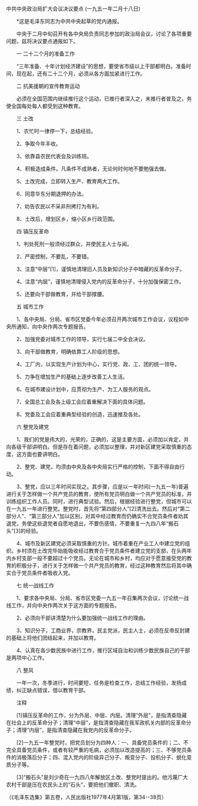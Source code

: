 中共中央政治局扩大会议决议要点 
(一九五一年二月十八日)

　　*这是毛泽东同志为中共中央起草的党内通报。 

　　中央于二月中旬召开有各中央局负责同志参加的政治局会议，讨论了各项重要问题，兹将决议要点通报如下。 

　　一 二十二个月的准备工作 

　　“三年准备、十年计划经济建设”的思想，要使省市级以上干部都明白。准备时间，现在起，还有二十二个月，必须从各方面加紧进行工作。 

　　二 抗美援朝的宣传教育运动 

　　必须在全国范围内继续推行这个运动，已推行者深入之，未推行者普及之，务使全国每处每人都受到这种教育。 

　　三 土改 

　　1、农忙时一律停一下，总结经验。 

　　2、争取今年丰收。 

　　3、依靠县农民代表会及训练班。 

　　4、积极造成条件。凡条件不成熟者，无论何时何地不要勉强去做。 

　　5、土改完成，立即转入生产、教育两大工作。 

　　6、同意华东分期退押的办法。 

　　7、劝告农民以不采非刑拷打为有利。 

　　8、土改后，增划区乡，缩小区乡行政范围。 

　　四 镇压反革命 

　　1、判处死刑一般须经过群众，并使民主人士与闻。 

　　2、严密控制，不要乱，不要错。 

　　3、注意“中层”[1]，谨慎地清理旧人员及新知识分子中暗藏的反革命分子。 

　　4、注意“内层”，谨慎地清理侵入党内的反革命分子，十分加强保密工作。 

　　5、还要向干部做教育，并给干部撑腰。 

　　五 城市工作 

　　1、各中央局、分局、省市区党委今年必须召开两次城市工作会议，议程如中央所通知，向中央作两次专题报告。 

　　2、加强党委对城市工作的领导，实行七届二中全会决议。 

　　3、向干部做教育，明确依靠工人阶级的思想。 

　　4、工厂内，以实现生产计划为中心，实行党、政、工、团的统一领导。 

　　5、力争在增加生产的基础上逐步改善工人生活。 

　　6、在城市建设计划中，应贯彻为生产、为工人服务的观点。 

　　7、全国总工会及各上级工会应着重解决下面的具体问题。 

　　8、党委及工会应着重典型经验的创造，迅速推及各处。 

　　六 整党及建党 

　　1、我们的党是伟大的，光荣的，正确的，这是主要方面，必须加以肯定，并向各级干部讲明白。但是存在着问题，必须加以整理，并对新区建党采取慎重的态度，这方面也要讲明白。 

　　2、整党、建党，均须由中央及各中央局实行严格的控制，下面不得自由行动。 

　　3、整党，应以三年时间实现之。其步骤，应是以一年时间(一九五一年)普遍进行关于怎样做一个共产党员的教育，使所有党员明白做一个共产党员的标准，并训练组织工作人员。同时，进行典型试验。然后，根据经验进行整党，但城市可以在一九五一年进行整党。整党时，首先将“第四部分人”[2]清洗出去。然后对“第二部分人”、“第三部分人”加以区别，对其中经过教育而仍确实不合党员条件者劝其退党，务使这些退党者自愿地退出，不要伤感情，不要重复一九四八年“搬石头”[3]的经验。 

　　4、城市及新区建党必须采取慎重的方针。城市着重在产业工人中建立党的组织。乡村须在土改完毕始能吸收经过教育合于党员条件者建立党的支部，在头两年内乡村支部一般不要超过十个党员。无论在城市和乡村，均应对于愿意接受党的教育的积极分子，进行关于怎样做一个共产党员的教育，经过这种教育然后将其中确实合于党员条件者吸收入党。 

　　七 统一战线工作 

　　1、要求各中央局、分局、省市区党委一九五一年召集两次会议，讨论统一战线工作，并向中央作两次关于这方面的专题报告。 

　　2、必须向干部讲清楚为什么要加强统一战线工作的理由。 

　　3、知识分子，工商业界，宗教界，民主党派，民主人士，必须在反帝反封建的基础上将他们团结起来，并加以教育。 

　　4、认真在各少数民族中进行工作，推行区域自治和训练少数民族自己的干部是两项中心工作。 

　　八 整风 

　　一年一次，冬季进行，时间要短，任务是检查工作，总结工作经验，发扬成绩，纠正缺点错误，借以教育干部。 

　　注释 

　　[1]镇压反革命的工作，分为外层、中层、内层。清理“外层”，是指清查隐藏在社会上的反革命分子；清理“中层”，是指清查隐藏在我军政机关内部的反革命分子；清理“内层”，是指清查隐藏在我党内的反革命分子。 

　　[2]一九五一年整党时，把党员划分为四种人：一、具备党员条件的；二、不完全具备党员条件，或者有较严重的毛病，必须加以改造提高的；三、不够党员条件的消极落后分子；四、混入党内的阶级异己分子、叛变分子、投机分子、蜕化变质分子等。 

　　[3]“搬石头”是刘少奇在一九四八年解放区土改、整党时提出的。他污蔑广大农村干部是压在农民头上的“石头”，要把他们撤职、清洗。 

（《毛泽东选集》第五卷，人民出版社1977年4月第1版，第34--38页） 


 

　　 


